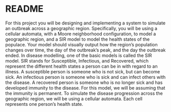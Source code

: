 # README
For this project you will be designing and implementing a system to simulate an outbreak across a geographic
region. Specifically, you will be using a cellular automata, with a Moore neighborhood configuration, to model
a geographic region, and a SIR model to model the health states of the populace. Your model should visually
output how the region’s population changes over time, the day of the outbreak’s peak, and the day the
outbreak ended.
In disease modelling, one of the basic models is called the SIR model. SIR stands for Susceptible, Infectious,
and Recovered, which represent the different health states a person can be in with regard to an illness. A
susceptible person is someone who is not sick, but can become sick. An infectious person is someone who is
sick and can infect others with the disease. A recovered person is someone who is no longer sick and has
developed immunity to the disease. For this model, we will be assuming that the immunity is permanent.
To simulate the disease progression across the geographic region, we will be using a cellular automata. Each
cell represents one person’s health state.
